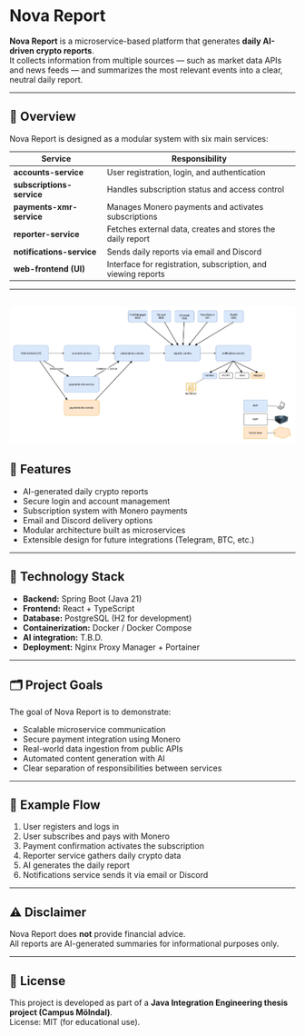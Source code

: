 # Nova Report

**Nova Report** is a microservice-based platform that generates **daily AI-driven crypto reports**.  
It collects information from multiple sources — such as market data APIs and news feeds — and summarizes the most relevant events into a clear, neutral daily report.

---

## 🧩 Overview

Nova Report is designed as a modular system with six main services:

| Service | Responsibility |
|----------|----------------|
| **accounts-service** | User registration, login, and authentication |
| **subscriptions-service** | Handles subscription status and access control |
| **payments-xmr-service** | Manages Monero payments and activates subscriptions |
| **reporter-service** | Fetches external data, creates and stores the daily report |
| **notifications-service** | Sends daily reports via email and Discord |
| **web-frontend (UI)** | Interface for registration, subscription, and viewing reports |

---
![Nova Report Architecture](docs/novareport-architecture-v2.drawio.png)
---

## 🚀 Features

- AI-generated daily crypto reports  
- Secure login and account management  
- Subscription system with Monero payments  
- Email and Discord delivery options  
- Modular architecture built as microservices  
- Extensible design for future integrations (Telegram, BTC, etc.)

---

## 🧠 Technology Stack

- **Backend:** Spring Boot (Java 21)  
- **Frontend:** React + TypeScript  
- **Database:** PostgreSQL (H2 for development)  
- **Containerization:** Docker / Docker Compose  
- **AI integration:** T.B.D.  
- **Deployment:** Nginx Proxy Manager + Portainer

---

## 🗂️ Project Goals

The goal of Nova Report is to demonstrate:
- Scalable microservice communication  
- Secure payment integration using Monero  
- Real-world data ingestion from public APIs  
- Automated content generation with AI  
- Clear separation of responsibilities between services

---

## 📅 Example Flow

1. User registers and logs in  
2. User subscribes and pays with Monero  
3. Payment confirmation activates the subscription  
4. Reporter service gathers daily crypto data  
5. AI generates the daily report  
6. Notifications service sends it via email or Discord  

---

## ⚠️ Disclaimer

Nova Report does **not** provide financial advice.  
All reports are AI-generated summaries for informational purposes only.

---

## 📄 License

This project is developed as part of a **Java Integration Engineering thesis project (Campus Mölndal)**.  
License: MIT (for educational use).
